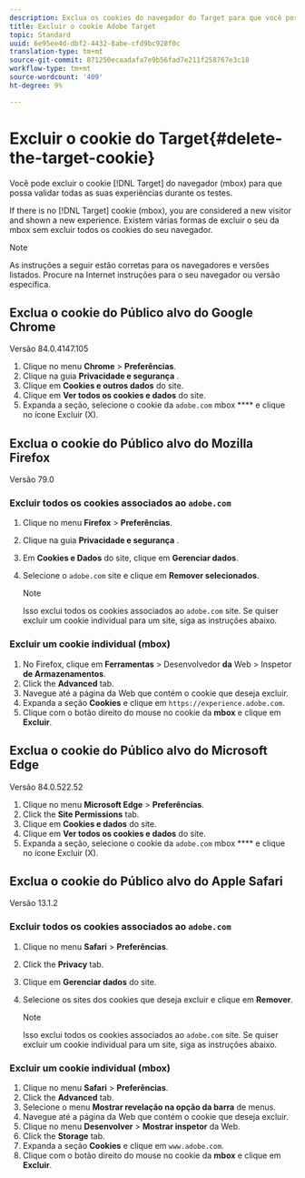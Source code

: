 ```yaml
---
description: Exclua os cookies do navegador do Target para que você possa validar todas as suas experiências.
title: Excluir o cookie Adobe Target
topic: Standard
uuid: 6e95ee4d-dbf2-4432-8abe-cfd9bc928f0c
translation-type: tm+mt
source-git-commit: 871250ecaadafa7e9b56fad7e211f258767e3c18
workflow-type: tm+mt
source-wordcount: '409'
ht-degree: 9%

---
```



# Excluir o cookie do Target{#delete-the-target-cookie}

Você pode excluir o cookie [!DNL Target] do navegador (mbox) para que possa validar todas as suas experiências durante os testes.

If there is no [!DNL Target] cookie (mbox), you are considered a new visitor and shown a new experience. Existem várias formas de excluir o seu da mbox sem excluir todos os cookies do seu navegador.

>[!NOTE]
>
>As instruções a seguir estão corretas para os navegadores e versões listados. Procure na Internet instruções para o seu navegador ou versão específica.

## Exclua o cookie do Público alvo do Google Chrome

Versão 84.0.4147.105

1. Clique no menu **Chrome** > **Preferências**.
1. Clique na guia **Privacidade e segurança** .
1. Clique em **Cookies e outros dados** do site.
1. Clique em **Ver todos os cookies e dados** do site.
1. Expanda a seção, selecione o cookie da `adobe.com` mbox **** e clique no ícone Excluir (X).

## Exclua o cookie do Público alvo do Mozilla Firefox

Versão 79.0

### Excluir todos os cookies associados ao `adobe.com`

1. Clique no menu **Firefox** > **Preferências**.
1. Clique na guia **Privacidade e segurança** .
1. Em **Cookies e Dados** do site, clique em **Gerenciar dados**.
1. Selecione o `adobe.com` site e clique em **Remover selecionados**.

   >[!NOTE]
   >
   >Isso exclui todos os cookies associados ao `adobe.com` site. Se quiser excluir um cookie individual para um site, siga as instruções abaixo.

### Excluir um cookie individual (mbox)

1. No Firefox, clique em **Ferramentas** > Desenvolvedor **da** Web > Inspetor **de Armazenamentos**.
1. Click the **Advanced** tab.
1. Navegue até a página da Web que contém o cookie que deseja excluir.
1. Expanda a seção **Cookies** e clique em `https://experience.adobe.com`.
1. Clique com o botão direito do mouse no cookie da **mbox** e clique em **Excluir**.

## Exclua o cookie do Público alvo do Microsoft Edge

Versão 84.0.522.52

1. Clique no menu **Microsoft Edge** > **Preferências**.
1. Click the **Site Permissions** tab.
1. Clique em **Cookies e dados** do site.
1. Clique em **Ver todos os cookies e dados** do site.
1. Expanda a seção, selecione o cookie da `adobe.com` mbox **** e clique no ícone Excluir (X).

## Exclua o cookie do Público alvo do Apple Safari

Versão 13.1.2

### Excluir todos os cookies associados ao `adobe.com`

1. Clique no menu **Safari** > **Preferências**.
1. Click the **Privacy** tab.
1. Clique em **Gerenciar dados** do site.
1. Selecione os sites dos cookies que deseja excluir e clique em **Remover**.

   >[!NOTE]
   >
   >Isso exclui todos os cookies associados ao `adobe.com` site. Se quiser excluir um cookie individual para um site, siga as instruções abaixo.

### Excluir um cookie individual (mbox)

1. Clique no menu **Safari** > **Preferências**.
1. Click the **Advanced** tab.
1. Selecione o menu **Mostrar revelação na opção da barra** de menus.
1. Navegue até a página da Web que contém o cookie que deseja excluir.
1. Clique no menu **Desenvolver** > **Mostrar inspetor** da Web.
1. Click the **Storage** tab.
1. Expanda a seção **Cookies** e clique em `www.adobe.com`.
1. Clique com o botão direito do mouse no cookie da **mbox** e clique em **Excluir**.
